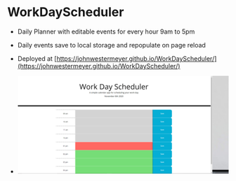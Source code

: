 # WorkDayScheduler

* Daily Planner with editable events for every hour 9am to 5pm

* Daily events save to local storage and repopulate on page reload

* Deployed at [https://johnwestermeyer.github.io/WorkDayScheduler/](https://johnwestermeyer.github.io/WorkDayScheduler/)

* ![screenshot](https://github.com/johnwestermeyer/WorkDayScheduler/blob/main/Screenshot.png?raw=true)
